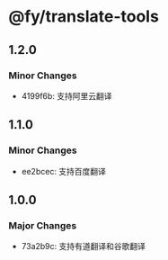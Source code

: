 # @fy/translate-tools

## 1.2.0

### Minor Changes

- 4199f6b: 支持阿里云翻译

## 1.1.0

### Minor Changes

- ee2bcec: 支持百度翻译

## 1.0.0

### Major Changes

- 73a2b9c: 支持有道翻译和谷歌翻译
